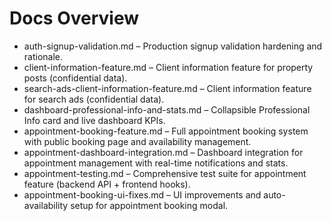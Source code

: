 # Docs Overview

- auth-signup-validation.md – Production signup validation hardening and rationale.
- client-information-feature.md – Client information feature for property posts (confidential data).
- search-ads-client-information-feature.md – Client information feature for search ads (confidential data).
- dashboard-professional-info-and-stats.md – Collapsible Professional Info card and live dashboard KPIs.
- appointment-booking-feature.md – Full appointment booking system with public booking page and availability management.
- appointment-dashboard-integration.md – Dashboard integration for appointment management with real-time notifications and stats.
- appointment-testing.md – Comprehensive test suite for appointment feature (backend API + frontend hooks).
- appointment-booking-ui-fixes.md – UI improvements and auto-availability setup for appointment booking modal.
